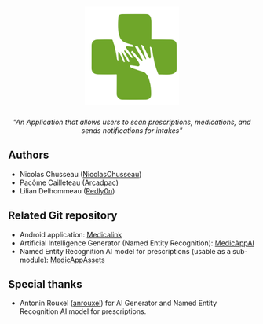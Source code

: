 <h1 align="center">
  <img src="logo_medicalink.png" alt="Medicalink" height="200">
  <br />
</h1>

<p align="center"><i>"An Application that allows users to scan prescriptions, medications, and sends notifications for intakes"</i></p>


## Authors
* Nicolas Chusseau ([NicolasChusseau](https://github.com/NicolasChusseau))
* Pacôme Cailleteau ([Arcadpac](https://github.com/PacomeCailleteau))
* Lilian Delhommeau ([Redly0n](https://github.com/Redly0n))

## Related Git repository
* Android application: [Medicalink](https://gitlab.univ-nantes.fr/E211556C/sae_medicalink#----)
* Artificial Intelligence Generator (Named Entity Recognition): [MedicAppAI](https://github.com/anrouxel/MedicAppAI#----)
* Named Entity Recognition AI model for prescriptions (usable as a sub-module): [MedicAppAssets](https://gitlab.univ-nantes.fr/E213726L/MedicAppAssets.git)

## Special thanks
* Antonin Rouxel ([anrouxel](https://github.com/anrouxel)) for AI Generator and Named Entity Recognition AI model for prescriptions.
